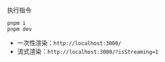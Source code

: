 执行指令
```
pnpm i
pnpm dev
```

* 一次性渲染：`http://localhost:3000/`
* 流式渲染：`http://localhost:3000/?isStreaming=1`